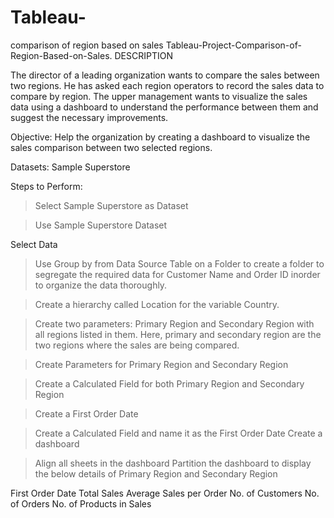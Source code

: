 # Tableau-
comparison of region based on sales
Tableau-Project-Comparison-of-Region-Based-on-Sales.
DESCRIPTION

The director of a leading organization wants to compare the sales between two regions. He has asked each region operators to record the sales data to compare by region. The upper management wants to visualize the sales data using a dashboard to understand the performance between them and suggest the necessary improvements.

Objective: Help the organization by creating a dashboard to visualize the sales comparison between two selected regions.

Datasets: Sample Superstore

Steps to Perform:

> Select Sample Superstore as Dataset

> Use Sample Superstore Dataset

Select Data

> Use Group by from Data Source Table on a Folder to create a folder to segregate the required data for 
  Customer Name and Order ID inorder to organize the data thoroughly.

> Create a hierarchy called Location for the variable Country.

> Create two parameters: Primary Region and Secondary Region with all regions listed in them. Here, primary and secondary region are the two regions where the sales are being compared.

> Create Parameters for Primary Region and Secondary Region

> Create a Calculated Field for both Primary Region and Secondary Region

> Create a First Order Date

> Create a Calculated Field and name it as the First Order Date
> Create a dashboard

> Align all sheets in the dashboard
Partition the dashboard to display the below details of Primary Region and Secondary Region

First Order Date
Total Sales
Average Sales per Order
No. of Customers
No. of Orders
No. of Products in Sales

